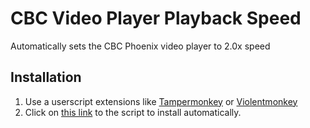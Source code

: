 # CBC Video Player Playback Speed
Automatically sets the CBC Phoenix video player to 2.0x speed

## Installation
1. Use a userscript extensions like [Tampermonkey](https://www.tampermonkey.net/) or [Violentmonkey](https://violentmonkey.github.io/)
2. Click on [this link](https://raw.githubusercontent.com/leepavelich/cbc-video-player-playback-speed/main/playback.user.js) to the script to install automatically.

